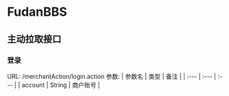 # FudanBBS
## 主动拉取接口
### 登录
URL: /merchantAction/login.action
参数:
| 参数名 | 类型 | 备注 |
| :--- | :--- | :--- |
| account | String | 商户账号 |
